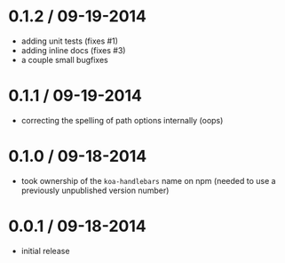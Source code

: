 
# 0.1.2 / 09-19-2014
 * adding unit tests (fixes #1)
 * adding inline docs (fixes #3)
 * a couple small bugfixes

# 0.1.1 / 09-19-2014
 * correcting the spelling of path options internally (oops)

# 0.1.0 / 09-18-2014
 * took ownership of the `koa-handlebars` name on npm (needed to use a previously unpublished version number)

# 0.0.1 / 09-18-2014
 * initial release
